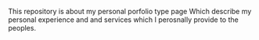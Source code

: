 This repository is about my personal porfolio type page
Which describe my personal experience and and services which I perosnally provide to the peoples.
